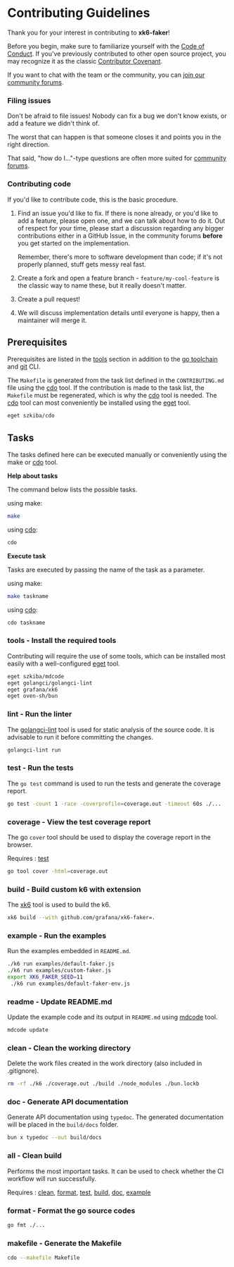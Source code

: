 # Contributing Guidelines

Thank you for your interest in contributing to **xk6-faker**!

Before you begin, make sure to familiarize yourself with the [Code of Conduct](CODE_OF_CONDUCT.md). If you've previously contributed to other open source project, you may recognize it as the classic [Contributor Covenant](https://contributor-covenant.org/).

If you want to chat with the team or the community, you can [join our community forums](https://community.grafana.com/c/grafana-k6).

### Filing issues

Don't be afraid to file issues! Nobody can fix a bug we don't know exists, or add a feature we didn't think of.

The worst that can happen is that someone closes it and points you in the right direction.

That said, "how do I..."-type questions are often more suited for [community forums](https://community.grafana.com/c/grafana-k6).

### Contributing code

If you'd like to contribute code, this is the basic procedure.

1. Find an issue you'd like to fix. If there is none already, or you'd like to add a feature, please open one, and we can talk about how to do it. Out of respect for your time, please start a discussion regarding any bigger contributions either in a GitHub Issue, in the community forums **before** you get started on the implementation.
  
   Remember, there's more to software development than code; if it's not properly planned, stuff gets messy real fast.

2. Create a fork and open a feature branch - `feature/my-cool-feature` is the classic way to name these, but it really doesn't matter.

3. Create a pull request!

4. We will discuss implementation details until everyone is happy, then a maintainer will merge it.

## Prerequisites

Prerequisites are listed in the [tools] section in addition to the [go toolchain](https://go101.org/article/go-toolchain.html) and [git](https://git-scm.com/) CLI.

The `Makefile` is generated from the task list defined in the `CONTRIBUTING.md` file using the [cdo] tool. If the contribution is made to the task list, the `Makefile` must be regenerated, which is why the [cdo] tool is needed. The [cdo] tool can most conveniently be installed using the [eget] tool.

```bash
eget szkiba/cdo
```

[cdo]: https://github.com/szkiba/cdo
[eget]: https://github.com/zyedidia/eget

## Tasks

The tasks defined here can be executed manually or conveniently using the make or [cdo] tool.

**Help about tasks**

The command below lists the possible tasks.

using make:

```bash
make
```

using [cdo]:

```bash
cdo
```

**Execute task**

Tasks are executed by passing the name of the task as a parameter.

using make:

```bash
make taskname
```

using [cdo]:

```bash
cdo taskname
```

### tools - Install the required tools

Contributing will require the use of some tools, which can be installed most easily with a well-configured [eget] tool.

```bash
eget szkiba/mdcode
eget golangci/golangci-lint
eget grafana/xk6
eget oven-sh/bun
```

[tools]: #tools---install-the-required-tools
[xk6]: https://github.com/grafana/xk6
[mdcode]: https://github.com/szkiba/mdcode
[golangci-lint]: https://github.com/golangci/golangci-lint

### lint - Run the linter

The [golangci-lint] tool is used for static analysis of the source code. It is advisable to run it before committing the changes.

```bash
golangci-lint run
```

### test - Run the tests

The `go test` command is used to run the tests and generate the coverage report.

```bash
go test -count 1 -race -coverprofile=coverage.out -timeout 60s ./...
```

[test]: <#test---run-the-tests>

### coverage - View the test coverage report

The go `cover` tool should be used to display the coverage report in the browser.

Requires
: [test]

```bash
go tool cover -html=coverage.out
```

### build - Build custom k6 with extension

The [xk6] tool is used to build the k6.

```bash
xk6 build --with github.com/grafana/xk6-faker=.
```

[build]: <#build---build-custom-k6-with-extension>

### example - Run the examples

Run the examples embedded in `README.md`.

```bash
./k6 run examples/default-faker.js
./k6 run examples/custom-faker.js
export XK6_FAKER_SEED=11
 ./k6 run examples/default-faker-env.js
```

[example]: #example---run-the-examples

### readme - Update README.md

Update the example code and its output in `README.md` using [mdcode] tool.

```bash
mdcode update
```

### clean - Clean the working directory

Delete the work files created in the work directory (also included in .gitignore).

```bash
rm -rf ./k6 ./coverage.out ./build ./node_modules ./bun.lockb
```

[clean]: #clean---clean-the-working-directory

### doc - Generate API documentation

Generate API documentation using `typedoc`. The generated documentation will be placed in the `build/docs` folder.

```bash
bun x typedoc --out build/docs
```

[doc]: #doc---generate-api-documentation

### all - Clean build

Performs the most important tasks. It can be used to check whether the CI workflow will run successfully.

Requires
: [clean], [format], [test], [build], [doc], [example]

### format - Format the go source codes

```bash
go fmt ./...
```

[format]: #format---format-the-go-source-codes

### makefile - Generate the Makefile

```bash
cdo --makefile Makefile
```
